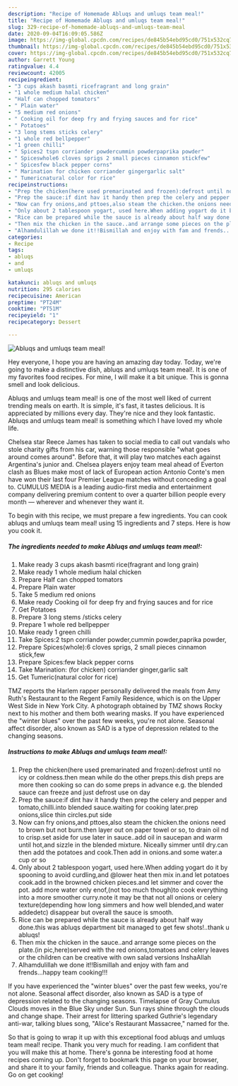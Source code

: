 ```yaml
---
description: "Recipe of Homemade Abluqs and umluqs team meal!"
title: "Recipe of Homemade Abluqs and umluqs team meal!"
slug: 329-recipe-of-homemade-abluqs-and-umluqs-team-meal
date: 2020-09-04T16:09:05.586Z
image: https://img-global.cpcdn.com/recipes/de845b54ebd95cd0/751x532cq70/abluqs-and-umluqs-team-meal-recipe-main-photo.jpg
thumbnail: https://img-global.cpcdn.com/recipes/de845b54ebd95cd0/751x532cq70/abluqs-and-umluqs-team-meal-recipe-main-photo.jpg
cover: https://img-global.cpcdn.com/recipes/de845b54ebd95cd0/751x532cq70/abluqs-and-umluqs-team-meal-recipe-main-photo.jpg
author: Garrett Young
ratingvalue: 4.4
reviewcount: 42005
recipeingredient:
- "3 cups akash basmti ricefragrant and long grain"
- "1 whole medium halal chicken"
- "Half can chopped tomators"
- " Plain water"
- "5 medium red onions"
- " Cooking oil for deep fry and frying sauces and for rice"
- " Potatoes"
- "3 long stems sticks celery"
- "1 whole red bellpepper"
- "1 green chilli"
- " Spices2 tspn corriander powdercummin powderpaprika powder"
- " Spiceswhole6 cloves sprigs 2 small pieces cinnamon stickfew"
- " Spicesfew black pepper corns"
- " Marination for chicken corriander gingergarlic salt"
- " Tumericnatural color for rice"
recipeinstructions:
- "Prep the chicken(here used premarinated and frozen):defrost until no icy or coldness.then mean while do the other preps.this dish preps are more then cooking so can do some preps in advance e.g. the blended sauce can freeze and just defrost use on day"
- "Prep the sauce:if dint hav it handy then prep the celery and pepper and tomato,chilli.into blended sauce.waiting for cooking later.prep onions,slice thin circles.put side"
- "Now can fry onions,and pttoes,also steam the chicken.the onions need to brown but not burn.then layer out on paper towel or so, to drain oil nd to crisp.set aside for use later in sauce..add oil in saucepan and warm until hot,and sizzle in the blended mixture. Niceally simmer until dry.can then add the potatoes and cook.Then add in onions.and some water.a cup or so"
- "Only about 2 tablespoon yogart, used here.When adding yogart do it by spooning to avoid curdling,and @lower heat then mix in.and let potatoes cook.add in the browned chicken pieces.and let simmer and cover the pot. add more water only enof,(not too much though)to cook everything into a more smoother curry.note it may be that not all onions or celery texture(depending how long simmers and how well blended,and water addedetc) disappear but overall the sauce is smooth."
- "Rice can be prepared while the sauce is already about half way done.this was abluqs department bit managed to get few shots!..thank u abluqs!"
- "Then mix the chicken in the sauce..and arrange some pieces on the plate.(in pic,here)served with the red onions,tomatoes and celery leaves or the children can be creative with own salad versions InshaAllah"
- "Alhamdulillah we done it!!Bismillah and enjoy with fam and frends...happy team cooking!!!"
categories:
- Recipe
tags:
- abluqs
- and
- umluqs

katakunci: abluqs and umluqs 
nutrition: 295 calories
recipecuisine: American
preptime: "PT24M"
cooktime: "PT51M"
recipeyield: "1"
recipecategory: Dessert

---
```



![Abluqs and umluqs team meal!](https://img-global.cpcdn.com/recipes/de845b54ebd95cd0/751x532cq70/abluqs-and-umluqs-team-meal-recipe-main-photo.jpg)

Hey everyone, I hope you are having an amazing day today. Today, we're going to make a distinctive dish, abluqs and umluqs team meal!. It is one of my favorites food recipes. For mine, I will make it a bit unique. This is gonna smell and look delicious.

Abluqs and umluqs team meal! is one of the most well liked of current trending meals on earth. It is simple, it's fast, it tastes delicious. It is appreciated by millions every day. They're nice and they look fantastic. Abluqs and umluqs team meal! is something which I have loved my whole life.

Chelsea star Reece James has taken to social media to call out vandals who stole charity gifts from his car, warning those responsible &#34;what goes around comes around&#34;. Before that, it will play two matches each against Argentina&#39;s junior and. Chelsea players enjoy team meal ahead of Everton clash as Blues make most of lack of European action Antonio Conte&#39;s men have won their last four Premier League matches without conceding a goal to. CUMULUS MEDIA is a leading audio-first media and entertainment company delivering premium content to over a quarter billion people every month — wherever and whenever they want it.


To begin with this recipe, we must prepare a few ingredients. You can cook abluqs and umluqs team meal! using 15 ingredients and 7 steps. Here is how you cook it.

<!--inarticleads1-->

##### The ingredients needed to make Abluqs and umluqs team meal!:

1. Make ready 3 cups akash basmti rice(fragrant and long grain)
1. Make ready 1 whole medium halal chicken
1. Prepare Half can chopped tomators
1. Prepare  Plain water
1. Take 5 medium red onions
1. Make ready  Cooking oil for deep fry and frying sauces and for rice
1. Get  Potatoes
1. Prepare 3 long stems /sticks celery
1. Prepare 1 whole red bellpepper
1. Make ready 1 green chilli
1. Take  Spices:2 tspn corriander powder,cummin powder,paprika powder,
1. Prepare  Spices(whole):6 cloves sprigs, 2 small pieces cinnamon stick,few
1. Prepare  Spices:few black pepper corns
1. Take  Marination: (for chicken) corriander ginger,garlic salt
1. Get  Tumeric(natural color for rice)


TMZ reports the Harlem rapper personally delivered the meals from Amy Ruth&#39;s Restaurant to the Regent Family Residence, which is on the Upper West Side in New York City. A photograph obtained by TMZ shows Rocky next to his mother and them both wearing masks. If you have experienced the &#34;winter blues&#34; over the past few weeks, you&#39;re not alone. Seasonal affect disorder, also known as SAD is a type of depression related to the changing seasons. 

<!--inarticleads2-->

##### Instructions to make Abluqs and umluqs team meal!:

1. Prep the chicken(here used premarinated and frozen):defrost until no icy or coldness.then mean while do the other preps.this dish preps are more then cooking so can do some preps in advance e.g. the blended sauce can freeze and just defrost use on day
1. Prep the sauce:if dint hav it handy then prep the celery and pepper and tomato,chilli.into blended sauce.waiting for cooking later.prep onions,slice thin circles.put side
1. Now can fry onions,and pttoes,also steam the chicken.the onions need to brown but not burn.then layer out on paper towel or so, to drain oil nd to crisp.set aside for use later in sauce..add oil in saucepan and warm until hot,and sizzle in the blended mixture. Niceally simmer until dry.can then add the potatoes and cook.Then add in onions.and some water.a cup or so
1. Only about 2 tablespoon yogart, used here.When adding yogart do it by spooning to avoid curdling,and @lower heat then mix in.and let potatoes cook.add in the browned chicken pieces.and let simmer and cover the pot. add more water only enof,(not too much though)to cook everything into a more smoother curry.note it may be that not all onions or celery texture(depending how long simmers and how well blended,and water addedetc) disappear but overall the sauce is smooth.
1. Rice can be prepared while the sauce is already about half way done.this was abluqs department bit managed to get few shots!..thank u abluqs!
1. Then mix the chicken in the sauce..and arrange some pieces on the plate.(in pic,here)served with the red onions,tomatoes and celery leaves or the children can be creative with own salad versions InshaAllah
1. Alhamdulillah we done it!!Bismillah and enjoy with fam and frends...happy team cooking!!!


If you have experienced the &#34;winter blues&#34; over the past few weeks, you&#39;re not alone. Seasonal affect disorder, also known as SAD is a type of depression related to the changing seasons. Timelapse of Gray Cumulus Clouds moves in the Blue Sky under Sun. Sun rays shine through the clouds and change shape. Their arrest for littering sparked Guthrie&#39;s legendary anti-war, talking blues song, &#34;Alice&#39;s Restaurant Massacree,&#34; named for the. 

So that is going to wrap it up with this exceptional food abluqs and umluqs team meal! recipe. Thank you very much for reading. I am confident that you will make this at home. There's gonna be interesting food at home recipes coming up. Don't forget to bookmark this page on your browser, and share it to your family, friends and colleague. Thanks again for reading. Go on get cooking!
